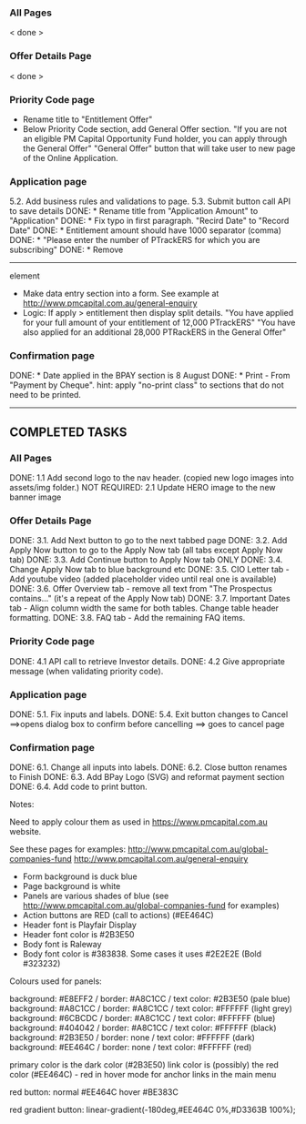 ### All Pages
< done >

### Offer Details Page
< done >

### Priority Code page
* Rename title to "Entitlement Offer"
* Below Priority Code section, add General Offer section.
    "If you are not an eligible PM Capital Opportunity Fund holder, you can apply through the General Offer"
    "General Offer" button that will take user to new page of the Online Application.

### Application page
5.2. Add business rules and validations to page.
5.3. Submit button call API to save details
DONE: * Rename title from "Application Amount" to "Application"
DONE: * Fix typo in first paragraph. "Recird Date" to "Record Date"
DONE: * Entitlement amount should have 1000 separator (comma)
DONE: * "Please enter the number of PTrackERS for which you are subscribing"
DONE: * Remove <hr> element
* Make data entry section into a form. See example at http://www.pmcapital.com.au/general-enquiry
* Logic: If apply > entitlement then display split details.
    "You have applied for your full amount of your entitlement of 12,000 PTrackERS"
    "You have also applied for an additional 28,000 PTRackERS in the General Offer"

### Confirmation page
DONE: * Date applied in the BPAY section is 8 August
DONE: * Print - From "Payment by Cheque".  hint: apply "no-print class" to sections that do not need to be printed.

---

## COMPLETED TASKS

### All Pages
DONE: 1.1 Add second logo to the nav header. (copied new logo images into assets/img folder.)
NOT REQUIRED: 2.1 Update HERO image to the new banner image

### Offer Details Page
DONE: 3.1. Add Next button to go to the next tabbed page
DONE: 3.2. Add Apply Now button to go to the Apply Now tab (all tabs except Apply Now tab)
DONE: 3.3. Add Continue button to Apply Now tab ONLY
DONE: 3.4. Change Apply Now tab to blue background etc
DONE: 3.5. CIO Letter tab - Add youtube video (added placeholder video until real one is available)
DONE: 3.6. Offer Overview tab - remove all text from "The Prospectus contains..." (it's a repeat of the Apply Now tab)
DONE: 3.7. Important Dates tab - Align column width the same for both tables. Change table header formatting.
DONE: 3.8. FAQ tab - Add the remaining FAQ items.

### Priority Code page
DONE: 4.1 API call to retrieve Investor details.
DONE: 4.2 Give appropriate message (when validating priority code).

### Application page
DONE: 5.1. Fix inputs and labels.
DONE: 5.4. Exit button changes to Cancel ==>opens dialog box to confirm before cancelling ==> goes to cancel page

### Confirmation page
DONE: 6.1. Change all inputs into labels.
DONE: 6.2. Close button renames to Finish
DONE: 6.3. Add BPay Logo (SVG) and reformat payment section
DONE: 6.4. Add code to print button.



Notes:

Need to apply colour them as used in https://www.pmcapital.com.au website.

See these pages for examples:
http://www.pmcapital.com.au/global-companies-fund
http://www.pmcapital.com.au/general-enquiry


* Form background is duck blue
* Page background is white
* Panels are various shades of blue (see http://www.pmcapital.com.au/global-companies-fund for examples)
* Action buttons are RED (call to actions) (#EE464C)
* Header font is Playfair Display
* Header font color is #2B3E50
* Body font is Raleway
* Body font color is #383838. Some cases it uses #2E2E2E (Bold #323232)

Colours used for panels:

background: #E8EFF2 / border: #A8C1CC / text color: #2B3E50 (pale blue)
background: #A8C1CC / border: #A8C1CC / text color: #FFFFFF (light grey)
background: #6CBCDC / border: #A8C1CC / text color: #FFFFFF (blue)
background: #404042 / border: #A8C1CC / text color: #FFFFFF (black)
background: #2B3E50 / border: none    / text color: #FFFFFF (dark)
background: #EE464C / border: none    / text color: #FFFFFF (red)


primary color is the dark color (#2B3E50)
link color is (possibly) the red color (#EE464C) - red in hover mode for anchor links in the main menu

red button:
normal #EE464C
hover  #BE383C

red gradient button:
linear-gradient(-180deg,#EE464C 0%,#D3363B 100%);



